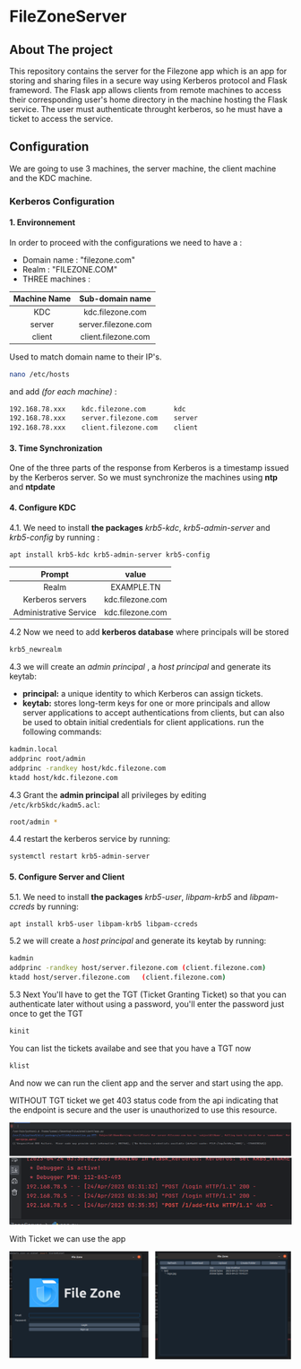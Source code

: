 # FileZoneServer
<div id="top"></div>

## About The project

This repository contains the server for the Filezone app which is an app for storing and sharing files in a secure way using Kerberos protocol and Flask frameword.
The Flask app allows clients from remote machines to access their corresponding user's home directory in the machine hosting the Flask service.
The user must authenticate throught kerberos, so he must have a ticket to access the service.

## Configuration

We are going to use 3 machines, the server machine, the client machine and the KDC machine.
### Kerberos Configuration

#### 1. Environnement

In order to proceed with the configurations we need to have a : 
- Domain name : "filezone.com"
- Realm : "FILEZONE.COM"
- THREE machines : 

 | Machine Name     | Sub-domain name      |
 |    :---:         |    :---:             |
 | KDC              | kdc.filezone.com     |
 | server           | server.filezone.com  |
 | client           | client.filezone.com  |
 
Used to match domain name to their IP's.
```bash
nano /etc/hosts
```
and add _(for each machine)_ : 
```bash
192.168.78.xxx    kdc.filezone.com       kdc
192.168.78.xxx    server.filezone.com    server
192.168.78.xxx    client.filezone.com    client
```

#### 3. Time Synchronization
One of the three parts of the response from Kerberos is a timestamp issued by the Kerberos server.
So we must synchronize the machines using **ntp** and **ntpdate**

#### 4. Configure KDC
4.1. We need to install **the packages** _krb5-kdc_, _krb5-admin-server_ and _krb5-config_ by running : 
```bash
apt install krb5-kdc krb5-admin-server krb5-config
```
 | Prompt                  |    value         | 
 |    :---:                |     :---:        |
 | Realm                   | EXAMPLE.TN       |
 | Kerberos servers        | kdc.filezone.com   |
 | Administrative Service  | kdc.filezone.com   |

4.2 Now we need to add **kerberos database** where principals will be stored
```bash
krb5_newrealm
```
4.3 we will create an _admin principal_ , a _host principal_ and generate its keytab:
- **principal:** a unique identity to which Kerberos can assign tickets.
- **keytab:** stores long-term keys for one or more principals and allow server applications to accept authentications from clients, but can also be used to obtain initial credentials for client applications.
run the following commands:
```bash
kadmin.local                              
addprinc root/admin                       
addprinc -randkey host/kdc.filezone.com     
ktadd host/kdc.filezone.com                 
```

4.3 Grant the **admin principal** all privileges by editing `/etc/krb5kdc/kadm5.acl`:
```bash
root/admin *                             
```
4.4 restart the kerberos service by running: 
```bash
systemctl restart krb5-admin-server
```

#### 5. Configure Server and Client
5.1. We need to install **the packages** _krb5-user_, _libpam-krb5_ and _libpam-ccreds_ by running: 
```bash
apt install krb5-user libpam-krb5 libpam-ccreds
```
5.2 we will create a _host principal_ and generate its keytab by running:
```bash
kadmin                                      
addprinc -randkey host/server.filezone.com (client.filezone.com)     
ktadd host/server.filezone.com   (client.filezone.com)              
```
5.3 Next You'll have to get the TGT (Ticket Granting Ticket) so that you can authenticate later without using a password, you'll enter the password just once to get the TGT

```bash
kinit
```
You can list the tickets availabe and see that you have a TGT now
```bash
klist
```

And now we can run the client app and the server and start using the app.


WITHOUT TGT ticket we get 403 status code from the api indicating that the endpoint is secure and the user is unauthorized to use this resource.

![2](screenshots/2.png)
![3](screenshots/3.png)

With Ticket we can use the app 

![1](screenshots/1.png)
